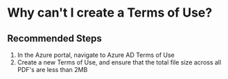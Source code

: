<properties
	pageTitle="Why can't I create a Terms of Use?"
	description="Issues creating Terms of use"
	service="microsoft.aad"
	resource="Microsoft_AAD_ERM"
	authors="kyschaub"
	ms.author="kyschaub"
	displayOrder="34"
	selfHelpType="resource"
	supportTopicIds=""
	resourceTags="governance_overview"
	productPesIds=""
	cloudEnvironments="MoonCake"
	articleId="activedirectory-iga-create-tou-mooncake"
/>

# Why can't I create a Terms of Use?


## **Recommended Steps**

1.	In the Azure portal, navigate to Azure AD Terms of Use
2.	Create a new Terms of Use, and ensure that the total file size across all PDF's are less than 2MB
